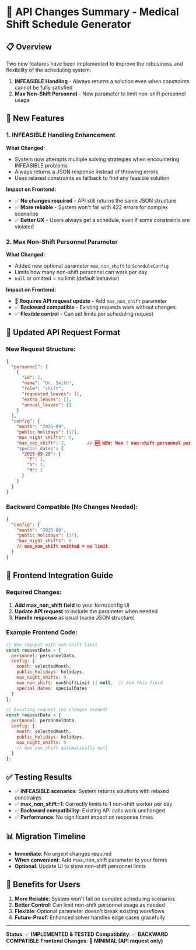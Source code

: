 # 🔄 **API Changes Summary - Medical Shift Schedule Generator**

## 📋 **Overview**
Two new features have been implemented to improve the robustness and flexibility of the scheduling system:

1. **INFEASIBLE Handling** - Always returns a solution even when constraints cannot be fully satisfied
2. **Max Non-Shift Personnel** - New parameter to limit non-shift personnel usage

## 🚀 **New Features**

### 1. **INFEASIBLE Handling Enhancement**
**What Changed:**
- System now attempts multiple solving strategies when encountering INFEASIBLE problems
- Always returns a JSON response instead of throwing errors
- Uses relaxed constraints as fallback to find any feasible solution

**Impact on Frontend:**
- ✅ **No changes required** - API still returns the same JSON structure
- ✅ **More reliable** - System won't fail with 422 errors for complex scenarios
- ✅ **Better UX** - Users always get a schedule, even if some constraints are violated

### 2. **Max Non-Shift Personnel Parameter**
**What Changed:**
- Added new optional parameter `max_non_shift` to `ScheduleConfig`
- Limits how many non-shift personnel can work per day
- `null` or omitted = no limit (default behavior)

**Impact on Frontend:**
- 🔧 **Requires API request update** - Add `max_non_shift` parameter
- ✅ **Backward compatible** - Existing requests work without changes
- ✅ **Flexible control** - Can set limits per scheduling request

## 📝 **Updated API Request Format**

### **New Request Structure:**
```json
{
  "personnel": [
    {
      "id": 1,
      "name": "Dr. Smith",
      "role": "shift",
      "requested_leaves": [],
      "extra_leaves": [],
      "annual_leaves": []
    }
  ],
  "config": {
    "month": "2025-09",
    "public_holidays": [17],
    "max_night_shifts": 9,
    "max_non_shift": 2,        // 🆕 NEW: Max 2 non-shift personnel per day
    "special_dates": {
      "2025-09-20": {
        "P": 1,
        "S": 1,
        "M": 3
      }
    }
  }
}
```

### **Backward Compatible (No Changes Needed):**
```json
{
  "config": {
    "month": "2025-09",
    "public_holidays": [17],
    "max_night_shifts": 9
    // max_non_shift omitted = no limit
  }
}
```

## 🔧 **Frontend Integration Guide**

### **Required Changes:**
1. **Add max_non_shift field** to your form/config UI
2. **Update API request** to include the parameter when needed
3. **Handle response** as usual (same JSON structure)

### **Example Frontend Code:**
```javascript
// New request with non-shift limit
const requestData = {
  personnel: personnelData,
  config: {
    month: selectedMonth,
    public_holidays: holidays,
    max_night_shifts: 9,
    max_non_shift: nonShiftLimit || null,  // Add this field
    special_dates: specialDates
  }
};

// Existing request (no changes needed)
const requestData = {
  personnel: personnelData,
  config: {
    month: selectedMonth,
    public_holidays: holidays,
    max_night_shifts: 9
    // max_non_shift automatically null
  }
};
```

## ✅ **Testing Results**
- ✅ **INFEASIBLE scenarios**: System returns solutions with relaxed constraints
- ✅ **max_non_shift=1**: Correctly limits to 1 non-shift worker per day
- ✅ **Backward compatibility**: Existing API calls work unchanged
- ✅ **Performance**: No significant impact on response times

## 📊 **Migration Timeline**
- **Immediate**: No urgent changes required
- **When convenient**: Add max_non_shift parameter to your forms
- **Optional**: Update UI to show non-shift personnel limits

## 🎯 **Benefits for Users**
1. **More Reliable**: System won't fail on complex scheduling scenarios
2. **Better Control**: Can limit non-shift personnel usage as needed
3. **Flexible**: Optional parameter doesn't break existing workflows
4. **Future-Proof**: Enhanced solver handles edge cases gracefully

---
**Status**: ✅ **IMPLEMENTED & TESTED**
**Compatibility**: ✅ **BACKWARD COMPATIBLE**
**Frontend Changes**: 🔧 **MINIMAL (API request only)**